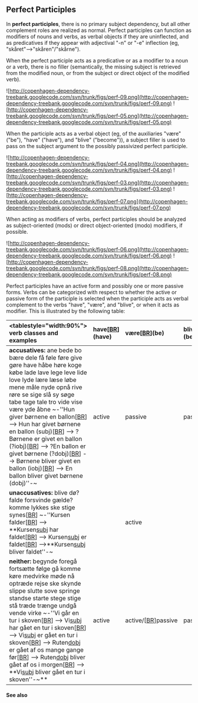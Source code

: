 ## Perfect Participles ##

In **perfect participles**, there is no primary subject dependency, but all other complement roles are realized as normal. Perfect participles can function as modifiers of nouns and verbs, as verbal objects if they are uninflected, and as predicatives if they appear with adjectival "-n" or "-e" inflection (eg, "skåret"--&gt;"skåren"/"skårne").

When the perfect participle acts as a predicative or as a modifier to a noun or a verb, there is no filler (semantically, the missing subject is retrieved from the modified noun, or from the subject or direct object of the modified verb).

![http://copenhagen-dependency-treebank.googlecode.com/svn/trunk/figs/perf-09.png](http://copenhagen-dependency-treebank.googlecode.com/svn/trunk/figs/perf-09.png) ![http://copenhagen-dependency-treebank.googlecode.com/svn/trunk/figs/perf-05.png](http://copenhagen-dependency-treebank.googlecode.com/svn/trunk/figs/perf-05.png)

When the participle acts as a verbal object (eg, of the auxiliaries "være" ("be"), "have" ("have"), and "blive" ("become")), a subject filler is used to pass on the subject argument to the possibly passivized perfect participle.

![http://copenhagen-dependency-treebank.googlecode.com/svn/trunk/figs/perf-04.png](http://copenhagen-dependency-treebank.googlecode.com/svn/trunk/figs/perf-04.png) ![http://copenhagen-dependency-treebank.googlecode.com/svn/trunk/figs/perf-03.png](http://copenhagen-dependency-treebank.googlecode.com/svn/trunk/figs/perf-03.png) ![http://copenhagen-dependency-treebank.googlecode.com/svn/trunk/figs/perf-07.png](http://copenhagen-dependency-treebank.googlecode.com/svn/trunk/figs/perf-07.png)

When acting as modifiers of verbs, perfect participles should be analyzed as subject-oriented (mods) or direct object-oriented (modo) modifiers, if possible.

![http://copenhagen-dependency-treebank.googlecode.com/svn/trunk/figs/perf-06.png](http://copenhagen-dependency-treebank.googlecode.com/svn/trunk/figs/perf-06.png) ![http://copenhagen-dependency-treebank.googlecode.com/svn/trunk/figs/perf-08.png](http://copenhagen-dependency-treebank.googlecode.com/svn/trunk/figs/perf-08.png)

Perfect participles have an active form and possibly one or more passive forms. Verbs can be categorized with respect to whether the active or passive form of the participle is selected when the participle acts as verbal complement to the verbs "have", "være", and "blive", or when it acts as modifier. This is illustrated by the following table:

|<tablestyle="width:90%"> verb classes and examples | have[[BR](BR.md)](have) | være[[BR](BR.md)](be) | blive[[BR](BR.md)](become) | modifier |
|:--------------------------------------------------|:------------------------|:-----------------------|:---------------------------|:---------|
| **accusatives:** ane bede bo bære dele få føle føre give gøre have håbe høre koge købe lade lave lege leve lide love lyde lære læse løbe mene måle nyde opnå rive røre se sige slå sy søge tabe tage tale tro vide vise være yde åbne ~-''Hun giver børnene en ballon[[BR](BR.md)] --&gt; Hun har givet børnene en ballon (subj)[[BR](BR.md)] --&gt; ?Børnene er givet en ballon (?iobj)[[BR](BR.md)] --&gt; ?En ballon er givet børnene (?dobj)[[BR](BR.md)] --&gt; Børnene bliver givet en ballon (iobj)[[BR](BR.md)] --&gt; En ballon bliver givet børnene (dobj)''-~ | active | passive | passive | passive |
| **unaccusatives:** blive dø? falde forsvinde gælde? komme lykkes ske stige synes[[BR](BR.md)] ~-''Kursen falder[[BR](BR.md)] --&gt; **Kursen[subj](subj.md) har faldet[[BR](BR.md)] --&gt; Kursen[subj](subj.md) er faldet[[BR](BR.md)] --&gt;**Kursen[subj](subj.md) bliver faldet''-~ | | active | | active |
| **neither:** begynde foregå fortsætte følge gå komme køre medvirke møde nå optræde rejse ske skynde slippe slutte sove springe standse starte stege stige stå træde trænge undgå vende virke ~-''Vi går en tur i skoven[[BR](BR.md)] --&gt; Vi[subj](subj.md) har gået en tur i skoven[[BR](BR.md)] --&gt; Vi[subj](subj.md) er gået en tur i skoven[[BR](BR.md)] --&gt; Ruten[dobj](dobj.md) er gået af os mange gange før[[BR](BR.md)] --&gt; Ruten[dobj](dobj.md) bliver gået af os i morgen[[BR](BR.md)] --&gt; **Vi[subj](subj.md) bliver gået en tur i skoven''-~**| active | active/[[BR](BR.md)]passive | passive | passive |


#### See also ####


